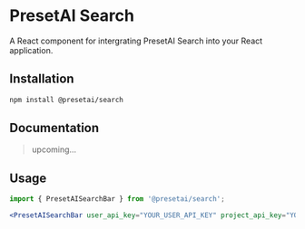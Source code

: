 # PresetAI Search

A React component for intergrating PresetAI Search into your React application.


## Installation

```bash
npm install @presetai/search
```

## Documentation

> upcoming...

## Usage

```jsx
import { PresetAISearchBar } from '@presetai/search';

<PresetAISearchBar user_api_key="YOUR_USER_API_KEY" project_api_key="YOUR_PROJECT_API_KEY" />
```



